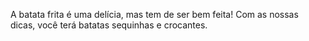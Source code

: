 A batata frita é uma delícia, mas tem de ser bem feita! Com as nossas dicas, você terá batatas sequinhas e crocantes.
